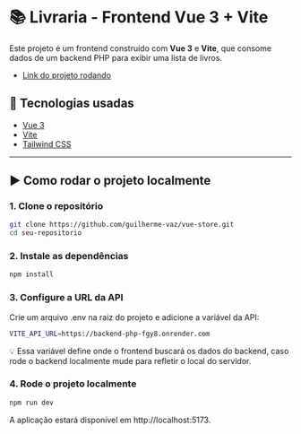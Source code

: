 # 📚 Livraria - Frontend Vue 3 + Vite

Este projeto é um frontend construído com **Vue 3** e **Vite**, que consome dados de um backend PHP para exibir uma lista de livros.
- [Link do projeto rodando](https://vue-store-beta-taupe.vercel.app/)

## 🚀 Tecnologias usadas

- [Vue 3](https://vuejs.org/)
- [Vite](https://vitejs.dev/)
- [Tailwind CSS](https://tailwindcss.com/)

---

## ▶️ Como rodar o projeto localmente

### 1. Clone o repositório

```bash
git clone https://github.com/guilherme-vaz/vue-store.git
cd seu-repositorio

```
### 2. Instale as dependências
```bash
npm install
```

### 3. Configure a URL da API
Crie um arquivo .env na raiz do projeto e adicione a variável da API:
```bash
VITE_API_URL=https://backend-php-fgy8.onrender.com
```
💡 Essa variável define onde o frontend buscará os dados do backend, caso rode o backend localmente mude para refletir o local do servidor.

### 4. Rode o projeto localmente
```bash
npm run dev
```

A aplicação estará disponível em http://localhost:5173.
